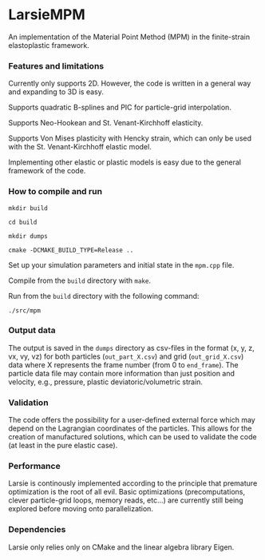 # LarsieMPM

An implementation of the Material Point Method (MPM) in the finite-strain elastoplastic framework.

### Features and limitations

Currently only supports 2D. However, the code is written in a general way and expanding to 3D is easy.

Supports quadratic B-splines and PIC for particle-grid interpolation.

Supports Neo-Hookean and St. Venant-Kirchhoff elasticity.

Supports Von Mises plasticity with Hencky strain, which can only be used with the St. Venant-Kirchhoff elastic model.

Implementing other elastic or plastic models is easy due to the general framework of the code.

### How to compile and run

`mkdir build`

`cd build`

`mkdir dumps`

`cmake -DCMAKE_BUILD_TYPE=Release ..`

Set up your simulation parameters and initial state in the `mpm.cpp` file.   

Compile from the `build` directory with `make`.  

Run from the `build` directory with the following command:  

`./src/mpm`

### Output data

The output is saved in the `dumps` directory as csv-files in the format (x, y, z, vx, vy, vz) for both particles (`out_part_X.csv`) and grid (`out_grid_X.csv`) data where X represents the frame number (from 0 to `end_frame`). The particle data file may contain more information than just position and velocity, e.g., pressure, plastic deviatoric/volumetric strain.

### Validation

The code offers the possibility for a user-defined external force which may depend on the Lagrangian coordinates of the particles. This allows for the creation of manufactured solutions, which can be used to validate the code (at least in the pure elastic case).

### Performance

Larsie is continously implemented according to the principle that premature optimization is the root of all evil. Basic optimizations (precomputations, clever particle-grid loops, memory reads, etc...) are currently still being explored before moving onto parallelization.

### Dependencies

Larsie only relies only on CMake and the linear algebra library Eigen.
